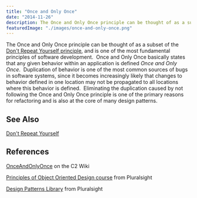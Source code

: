 ```yaml
---
title: "Once and Only Once"
date: "2014-11-26"
description: The Once and Only Once principle can be thought of as a subset of the Don't Repeat Yourself principle, and is one of the most fundamental principles of software development.
featuredImage: "./images/once-and-only-once.png"
---
```


The Once and Only Once principle can be thought of as a subset of the [Don't Repeat Yourself principle](/principles/dont-repeat-yourself), and is one of the most fundamental principles of software development.  Once and Only Once basically states that any given behavior within an application is defined _Once and Only Once_.  Duplication of behavior is one of the most common sources of bugs in software systems, since it becomes increasingly likely that changes to behavior defined in one location may not be propagated to all locations where this behavior is defined.  Eliminating the duplication caused by not following the Once and Only Once principle is one of the primary reasons for refactoring and is also at the core of many design patterns.

## See Also

[Don't Repeat Yourself](dont-repeat-yourself)

## References

[OnceAndOnlyOnce](http://c2.com/cgi/wiki?OnceAndOnlyOnce) on the C2 Wiki

[Principles of Object Oriented Design course](https://www.pluralsight.com/courses/principles-oo-design) from Pluralsight

[Design Patterns Library](https://www.pluralsight.com/courses/patterns-library) from Pluralsight
